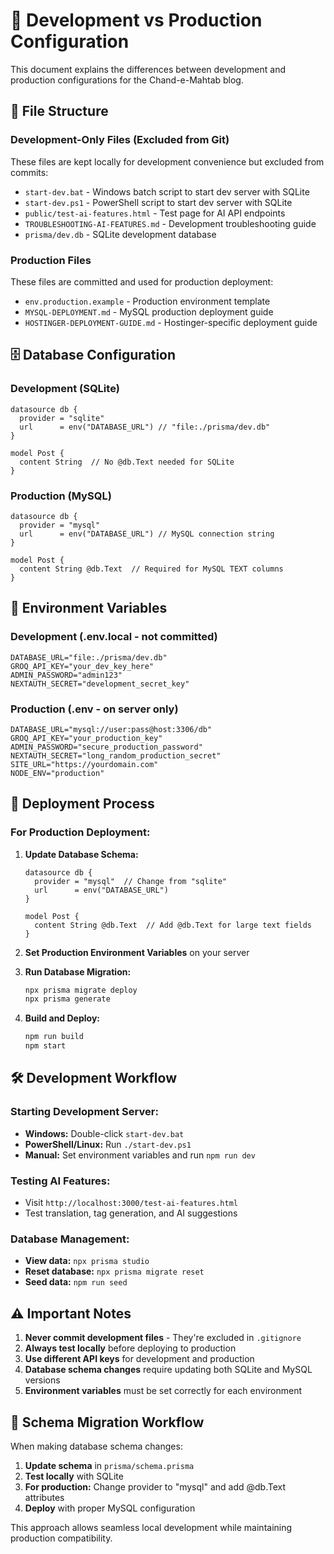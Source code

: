 # 🔧 Development vs Production Configuration

This document explains the differences between development and production configurations for the Chand-e-Mahtab blog.

## 📁 File Structure

### Development-Only Files (Excluded from Git)
These files are kept locally for development convenience but excluded from commits:

- `start-dev.bat` - Windows batch script to start dev server with SQLite
- `start-dev.ps1` - PowerShell script to start dev server with SQLite  
- `public/test-ai-features.html` - Test page for AI API endpoints
- `TROUBLESHOOTING-AI-FEATURES.md` - Development troubleshooting guide
- `prisma/dev.db` - SQLite development database

### Production Files
These files are committed and used for production deployment:

- `env.production.example` - Production environment template
- `MYSQL-DEPLOYMENT.md` - MySQL production deployment guide
- `HOSTINGER-DEPLOYMENT-GUIDE.md` - Hostinger-specific deployment guide

## 🗄️ Database Configuration

### Development (SQLite)
```prisma
datasource db {
  provider = "sqlite"
  url      = env("DATABASE_URL") // "file:./prisma/dev.db"
}

model Post {
  content String  // No @db.Text needed for SQLite
}
```

### Production (MySQL)
```prisma
datasource db {
  provider = "mysql"
  url      = env("DATABASE_URL") // MySQL connection string
}

model Post {
  content String @db.Text  // Required for MySQL TEXT columns
}
```

## 🔑 Environment Variables

### Development (.env.local - not committed)
```env
DATABASE_URL="file:./prisma/dev.db"
GROQ_API_KEY="your_dev_key_here"
ADMIN_PASSWORD="admin123"
NEXTAUTH_SECRET="development_secret_key"
```

### Production (.env - on server only)
```env
DATABASE_URL="mysql://user:pass@host:3306/db"
GROQ_API_KEY="your_production_key"
ADMIN_PASSWORD="secure_production_password"
NEXTAUTH_SECRET="long_random_production_secret"
SITE_URL="https://yourdomain.com"
NODE_ENV="production"
```

## 🚀 Deployment Process

### For Production Deployment:

1. **Update Database Schema:**
   ```prisma
   datasource db {
     provider = "mysql"  // Change from "sqlite"
     url      = env("DATABASE_URL")
   }
   
   model Post {
     content String @db.Text  // Add @db.Text for large text fields
   }
   ```

2. **Set Production Environment Variables** on your server

3. **Run Database Migration:**
   ```bash
   npx prisma migrate deploy
   npx prisma generate
   ```

4. **Build and Deploy:**
   ```bash
   npm run build
   npm start
   ```

## 🛠️ Development Workflow

### Starting Development Server:
- **Windows:** Double-click `start-dev.bat`
- **PowerShell/Linux:** Run `./start-dev.ps1`
- **Manual:** Set environment variables and run `npm run dev`

### Testing AI Features:
- Visit `http://localhost:3000/test-ai-features.html`
- Test translation, tag generation, and AI suggestions

### Database Management:
- **View data:** `npx prisma studio`
- **Reset database:** `npx prisma migrate reset`
- **Seed data:** `npm run seed`

## ⚠️ Important Notes

1. **Never commit development files** - They're excluded in `.gitignore`
2. **Always test locally** before deploying to production
3. **Use different API keys** for development and production
4. **Database schema changes** require updating both SQLite and MySQL versions
5. **Environment variables** must be set correctly for each environment

## 🔄 Schema Migration Workflow

When making database schema changes:

1. **Update schema** in `prisma/schema.prisma`
2. **Test locally** with SQLite
3. **For production:** Change provider to "mysql" and add @db.Text attributes
4. **Deploy** with proper MySQL configuration

This approach allows seamless local development while maintaining production compatibility.
